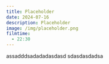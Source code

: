 ```yaml
---
title: Placeholder
date: 2024-07-16
description: Placeholder
image: /img/placeholder.png
filmtime:
  - 22:30
---
```

assadddsadadadasdasd sdasdasdadsa
